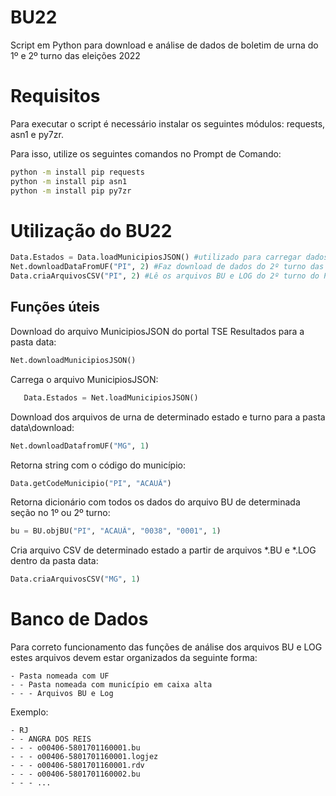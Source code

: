 # BU22
Script em Python para download e análise de dados de boletim de urna do 1º e 2º turno das eleições 2022

# Requisitos
Para executar o script é necessário instalar os seguintes módulos: requests, asn1 e py7zr.

Para isso, utilize os seguintes comandos no Prompt de Comando:
```bash
python -m install pip requests
python -m install pip asn1
python -m install pip py7zr
```

# Utilização do BU22

```Python
Data.Estados = Data.loadMunicipiosJSON() #utilizado para carregar dados de todos os municipios do Brasil
Net.downloadDataFromUF("PI", 2) #Faz download de dados do 2º turno das urnas do PIAUÍ
Data.criaArquivosCSV("PI", 2) #Lê os arquivos BU e LOG do 2º turno do PIAUÍ e registra os dados em um arquivo CSV
```

## Funções úteis

Download do arquivo MunicipiosJSON do portal TSE Resultados para a pasta data:
```Python
Net.downloadMunicipiosJSON()
```

Carrega o arquivo MunicipiosJSON:
```Python
   Data.Estados = Net.loadMunicipiosJSON()
   ```

Download dos arquivos de urna de determinado estado e turno para a pasta data\download:
```Python
Net.downloadDatafromUF("MG", 1)
```

Retorna string com o código do município:
```Python
Data.getCodeMunicipio("PI", "ACAUÃ")
```

Retorna dicionário com todos os dados do arquivo BU de determinada seção no 1º ou 2º turno:
```Python
bu = BU.objBU("PI", "ACAUÃ", "0038", "0001", 1)
```

Cria arquivo CSV de determinado estado a partir de arquivos *.BU e *.LOG dentro da pasta data:
```Python
Data.criaArquivosCSV("MG", 1)
```

# Banco de Dados
Para correto funcionamento das funções de análise dos arquivos BU e LOG estes arquivos devem estar organizados da seguinte forma:
```
- Pasta nomeada com UF
- - Pasta nomeada com município em caixa alta
- - - Arquivos BU e Log
```

Exemplo:
```
- RJ
- - ANGRA DOS REIS
- - - o00406-5801701160001.bu
- - - o00406-5801701160001.logjez
- - - o00406-5801701160001.rdv
- - - o00406-5801701160002.bu
- - - ...
```
